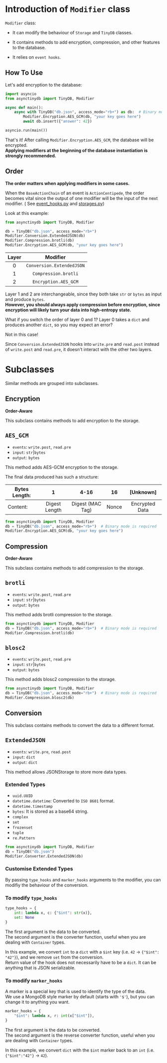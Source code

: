 # Introduction of `Modifier` class

`Modifier` class:

* It can modify the behaviour of `Storage` and `TinyDB` classes.

* It contains methods to add encryption, compression, and other features to the database.

* It relies on `event hooks`.

## How To Use

Let's add encryption to the database:

```python
import asyncio
from asynctinydb import TinyDB, Modifier

async def main():
    async with TinyDB("db.json", access_mode="rb+") as db:  # Binary mode is required
        Modifier.Encryption.AES_GCM(db, "your key goes here")
        await db.insert({"answer": 42})

asyncio.run(main())

```
That's it! After calling `Modifier.Encryption.AES_GCM`, the database will be encrypted.  
**Applying modifiers at the beginning of the database instantiation is strongly recommended.**

## Order

**The order matters when applying modifiers in some cases.**

When the `BaseActionChain` of an event is `ActionCentipede`, the order becomes vital since the output of one modifier will be the input of the next modifier. ( See [event_hooks.py](../asynctinydb/event_hooks.py) and [storages.py](../asynctinydb/storages.py))

Look at this example:

```Python
from asynctinydb import TinyDB, Modifier

db = TinyDB("db.json", access_mode="rb+")
Modifier.Conversion.ExtendedJSON(db)
Modifier.Compression.brotli(db)
Modifier.Encryption.AES_GCM(db, "your key goes here")
```

| Layer |         Modifier          |
| :---: | :-----------------------: |
|   0   | `Conversion.ExtendedJSON` |
|   1   |   `Compression.brotli`    |
|   2   |   `Encryption.AES_GCM`    |

Layer 1 and 2 are interchangeable, since they both take `str` or `bytes` as input and produce `bytes`.  
**However, you should always apply compression before encryption, since encryption will likely turn your data into high-entropy state.**

What if you switch the order of layer 0 and 1? Layer 0 takes a `dict` and produces another `dict`, so you may expect an error? 

Not in this case! 

Since `Conversion.ExtendedJSON` hooks into `write.pre` and `read.post` instead of `write.post` and `read.pre`, it doesn't interact with the other two layers.

# Subclasses

Similar methods are grouped into subclasses.

## Encryption

**Order-Aware**

This subclass contains methods to add encryption to the storage.
## `AES_GCM`

* `events`: `write.post`, `read.pre`
* `input`: `str`|`bytes`
* `output`: `bytes`

This method adds AES-GCM encryption to the storage.

The final data produced has such a structure:

| Bytes Length: |       1       |       4-16       |  16   |   [Unknown]    |
| ------------- | :-----------: | :--------------: | :---: | :------------: |
| Content:      | Digest Length | Digest (MAC Tag) | Nonce | Encrypted Data |

```python
from asynctinydb import TinyDB, Modifier
db = TinyDB("db.json", access_mode="rb+")  # Binary mode is required
Modifier.Encryption.AES_GCM(db, "your key goes here")
```

## Compression

**Order-Aware**

This subclass contains methods to add compression to the storage.
## `brotli`

* `events`: `write.post`, `read.pre`
* `input`: `str`|`bytes`
* `output`: `bytes`

This method adds brotli compression to the storage.

```python
from asynctinydb import TinyDB, Modifier
db = TinyDB("db.json", access_mode="rb+")  # Binary mode is required
Modifier.Compression.brotli(db)
```

##  `blosc2`

* `events`: `write.post`, `read.pre`
* `input`: `str`|`bytes`
* `output`: `bytes`

This method adds blosc2 compression to the storage.

```python
from asynctinydb import TinyDB, Modifier
db = TinyDB("db.json", access_mode="rb+")  # Binary mode is required
Modifier.Compression.blosc2(db)
```
## Conversion

This subclass contains methods to convert the data to a different format.

## `ExtendedJSON`

* `events`: `write.pre`, `read.post`
* `input`: `dict`
* `output`: `dict`

This method allows JSONStorage to store more data types.

### Extended Types
* `uuid.UUID`
* `datetime.datetime`: Converted to `ISO 8601` format.
* `datetime.timestamp`
* `bytes`: It is stored as a base64 string.
* `complex`
* `set`
* `frozenset`
* `tuple`
* `re.Pattern`

```python
from asynctinydb import TinyDB, Modifier
db = TinyDB("db.json")
Modifier.Converter.ExtendedJSON(db)
```

### Customise Extended Types

By passing `type_hooks` and `marker_hooks` arguments to the modifier, you can modifiy the behaviour of the conversion.

### To modify `type_hooks`

```Python
type_hooks = {
    int: lambda x, c: {"$int": str(x)},
    set: None
}
```

The first argument is the data to be converted.  
The second argument is the converter function, useful when you are dealing with `Container` types.

In this example, we convert `int` to a `dict` with a `$int` key (i.e. `42` -> `{"$int": "42"}`), and we remove `set` from the conversion.  
Return value of the hook does not necessarily have to be a `dict`. It can be anything that is JSON serializable.

### To modify `marker_hooks`

A marker is a special key that is used to identify the type of the data.  
We use a MongoDB style marker by default (starts with `'$'`), but you can change it to anything you want.

```Python
marker_hooks = {
    "$int": lambda x, r: int(x["$int"]),
}
```

The first argument is the data to be converted.  
The second argument is the reverse converter function, useful when you are dealing with `Container` types.

In this example, we convert `dict` with the `$int` marker back to an `int` (i.e. `{"$int":"42"}` -> `42`).
